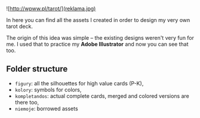 ![http://wpww.pl/tarot/](reklama.jpg)

In here you can find all the assets I created in order to design my very own tarot deck.

The origin of this idea was simple – the existing designs weren't very fun for me. I used that to practice my __Adobe Illustrator__ and now you can see that too.

## Folder structure

- `figury`: all the silhouettes for high value cards (P-K),
- `kolory`: symbols for colors,
- `kompletandos`: actual complete cards, merged and colored versions are there too,
- `niemoje`: borrowed assets
